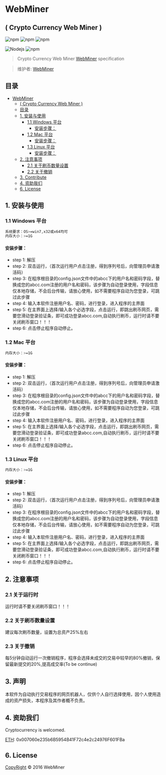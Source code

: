 # WebMiner
## ( Crypto Currency Web Miner )

![npm](https://img.shields.io/badge/Project-WebMiner-blue.svg?style=plastic)
![npm](https://img.shields.io/badge/Status-Devloping-blue.svg?style=plastic)
![npm](https://img.shields.io/badge/Made%20by-WebMiner-blue.svg?style=plastic)


![Nodejs](https://img.shields.io/badge/Node.js-%3E%3D8.11.0-orange.svg?style=plastic)
![npm](https://img.shields.io/badge/npm-%3E%3D6.0.0-orange.svg?style=plastic)

> Crypto Currency Web Miner
[WebMiner](https://github.com/#) specification

> 维护者:
[WebMiner](https://github.com/#)

## 目录
<!-- TOC depthFrom:1 depthTo:6 withLinks:1 updateOnSave:1 orderedList:0 -->

- [WebMiner](#webminer)
	- [( Crypto Currency Web Miner )](#-crypto-currency-web-miner-)
	- [目录](#目录)
	- [1. 安装与使用](#1-安装与使用)
		- [1.1 Windows 平台](#11-windows-平台)
			- [安装步骤：](#安装步骤)
		- [1.2 Mac 平台](#12-mac-平台)
			- [安装步骤：](#安装步骤)
		- [1.3 Linux 平台](#13-linux-平台)
			- [安装步骤：](#安装步骤)
	- [2. 注意事项](#2-注意事项)
		- [2.1 关于刷币数量设置](#21-关于刷币数量设置)
		- [2.2 关于撤销](#22-关于撤销)
	- [3. Contribute](#3-contribute)
	- [4. 资助我们](#4-资助我们)
	- [6. License](#6-license)

<!-- /TOC -->

## 1. 安装与使用

### 1.1 Windows 平台

```bash
系统要求：OS>=win7,x32或x64均可
内存大小：>=1G
```
#### 安装步骤：

- step 1: 解压
- step 2: 双击运行，（首次运行用户点击注册，得到序列号后，向管理员申请激活码）
- step 3: 在程序根目录的config.json文件中的abcc下的用户名和密码字段，替换成您的abcc.com注册的用户名和密码，该步骤为自动登录使用，字段信息仅本地存储，不会后台传输，请放心使用，如不需要程序自动为您登录，可跳过此步骤
- step 4: 输入本软件注册用户名、密码，进行登录，进入程序的主界面
- step 5: 在主界面上选择/输入各个必选字段，点击运行，即跳出刷币网页，需要您滑动登录验证条，即可成功登录abcc.com,自动执行刷币，运行时请不要关闭刷币窗口！！！
- step 6: 点击停止程序自动停止。

### 1.2 Mac 平台

```bash
内存大小：>=1G
```
#### 安装步骤：

- step 1: 解压
- step 2: 双击运行，（首次运行用户点击注册，得到序列号后，向管理员申请激活码）
- step 3: 在程序根目录的config.json文件中的abcc下的用户名和密码字段，替换成您的abcc.com注册的用户名和密码，该步骤为自动登录使用，字段信息仅本地存储，不会后台传输，请放心使用，如不需要程序自动为您登录，可跳过此步骤
- step 4: 输入本软件注册用户名、密码，进行登录，进入程序的主界面
- step 5: 在主界面上选择/输入各个必选字段，点击运行，即跳出刷币网页，需要您滑动登录验证条，即可成功登录abcc.com,自动执行刷币，运行时请不要关闭刷币窗口！！！
- step 6: 点击停止程序自动停止。

### 1.3 Linux 平台

```bash
内存大小：>=1G
```
#### 安装步骤：

- step 1: 解压
- step 2: 双击运行，（首次运行用户点击注册，得到序列号后，向管理员申请激活码）
- step 3: 在程序根目录的config.json文件中的abcc下的用户名和密码字段，替换成您的abcc.com注册的用户名和密码，该步骤为自动登录使用，字段信息仅本地存储，不会后台传输，请放心使用，如不需要程序自动为您登录，可跳过此步骤
- step 4: 输入本软件注册用户名、密码，进行登录，进入程序的主界面
- step 5: 在主界面上选择/输入各个必选字段，点击运行，即跳出刷币网页，需要您滑动登录验证条，即可成功登录abcc.com,自动执行刷币，运行时请不要关闭刷币窗口！！！
- step 6: 点击停止程序自动停止。

## 2. 注意事项

### 2.1 关于运行时

运行时请不要关闭刷币窗口！！！

### 2.2 关于刷币数量设置

建议每次刷币数量，设置为总资产25%左右

### 2.3 关于撤销

每5分钟自动运行一次撤销程序，程序会选择未成交的交易中较早的80%撤销，保留最新提交的20%,提高成交率(To be continue)

## 3. 声明

本软件为自动执行交易程序的网页机器人，仅供个人自行选择使用，因个人使用造成的资产损失，本程序及其作者概不负责。

## 4. 资助我们

Cryptocurrency is welcomed.

[ETH](#): 0x007060e235b6B5954B41F72c4e2c24976F601FBa

## 6. License

[CopyRight](LICENSE) © 2016 WebMiner
